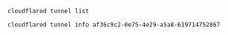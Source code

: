 ```shell
cloudflared tunnel list
```

```shell
cloudflared tunnel info af36c9c2-0e75-4e29-a5a8-619714752867
```